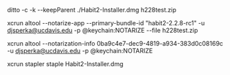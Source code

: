 ditto -c -k --keepParent ./Habit2-Installer.dmg h228test.zip

xcrun altool --notarize-app --primary-bundle-id "habit2-2.2.8-rc1" -u djsperka@ucdavis.edu -p @keychain:NOTARIZE --file h228test.zip

xcrun altool --notarization-info 0ba9c4e7-dec9-4819-a934-383d0c08169c -u djsperka@ucdavis.edu -p @keychain:NOTARIZE

xcrun stapler staple Habit2-Installer.dmg 